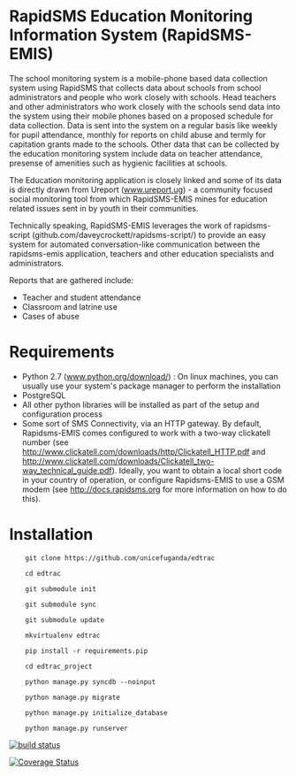 RapidSMS Education Monitoring Information System (RapidSMS-EMIS)
================================================================
The school monitoring system is a mobile-phone based data collection
system using RapidSMS that collects data about schools from school
administrators and people who work closely with schools. Head teachers and
other administrators who work closely with the schools send data into the
system using their mobile phones based on a proposed schedule for data
collection. Data is sent into the system on a regular basis like weekly
for pupil attendance, monthly for reports on child abuse and termly for
capitation grants made to the schools. Other data that can be collected
by the education monitoring system include data on teacher attendance,
presense of amenities such as hygienic facilities at schools.

The Education monitoring application is closely linked and some of its
data is directly drawn from Ureport (www.ureport.ug) - a community
focused social monitoring tool from which RapidSMS-EMIS mines for
education related issues sent in by youth in their communities.

Technically speaking, RapidSMS-EMIS leverages the work of rapidsms-script
(github.com/daveycrockett/rapidsms-script/) to provide an easy system
for automated conversation-like communication between the rapidsms-emis
application, teachers and other education specialists and administrators.

Reports that are gathered include:
 - Teacher and student attendance
 - Classroom and latrine use
 - Cases of abuse

Requirements
============
 - Python 2.7 (www.python.org/download/) : On linux machines, you can usually use your system's package manager to perform the installation
 - PostgreSQL
 - All other python libraries will be installed as part of the setup and configuration process
 - Some sort of SMS Connectivity, via an HTTP gateway.  By default,
   Rapidsms-EMIS comes configured to work with a two-way clickatell number
   (see http://www.clickatell.com/downloads/http/Clickatell_HTTP.pdf and
   http://www.clickatell.com/downloads/Clickatell_two-way_technical_guide.pdf).
   Ideally, you want to obtain a local short code in your country
   of operation, or configure Rapidsms-EMIS to use a GSM modem (see
   http://docs.rapidsms.org for more information on how to do this).


Installation
============

        git clone https://github.com/unicefuganda/edtrac

        cd edtrac

        git submodule init

        git submodule sync

        git submodule update

        mkvirtualenv edtrac

        pip install -r requirements.pip

        cd edtrac_project

        python manage.py syncdb --noinput

        python manage.py migrate

        python manage.py initialize_database

        python manage.py runserver


[![build status][build-status]](https://travis-ci.org/unicefuganda/edtrac)

[build-status]: https://travis-ci.org/unicefuganda/edtrac.png "build status"
[![Coverage Status](https://coveralls.io/repos/unicefuganda/edtrac/badge.png)](https://coveralls.io/r/unicefuganda/edtrac)
